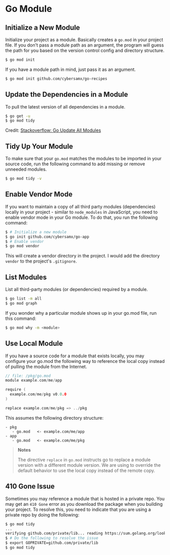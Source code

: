 # Go Module

## Initialize a New Module

Initialize your project as a module. Basically creates a `go.mod` in your project file. If you don't pass a module path as an argument, the program will guess the path for you based on the version control config and directory structure.

```bash
$ go mod init
```

If you have a module path in mind, just pass it as an argument.

```bash
$ go mod init github.com/cybersamx/go-recipes
```

## Update the Dependencies in a Module

To pull the latest version of all dependencies in a module.

```bash
$ go get -u
$ go mod tidy
```

Credit: [Stackoverflow: Go Update All Modules](https://stackoverflow.com/questions/67201708/go-update-all-modules)

## Tidy Up Your Module

To make sure that your `go.mod` matches the modules to be imported in your source code, run the following command to add missing or remove unneeded modules.

```bash
$ go mod tidy -v
```

## Enable Vendor Mode

If you want to maintain a copy of all third party modules (dependencies) locally in your project - similar to `node_modules` in JavaScript, you need to enable vendor mode in your Go module. To do that, you run the following command:

```bash
$ # Initialize a new module
$ go init github.com/cybersamx/go-app
$ # Enable vendor
$ go mod vendor
```

This will create a vendor directory in the project. I would add the directory `vendor` to the project's `.gitignore`.

## List Modules

List all third-party modules (or dependencies) required by a module.

```bash
$ go list -m all
$ go mod graph
```

If you wonder why a particular module shows up in your go.mod file, run this command:

```bash
$ go mod why -m <module>
```

## Use Local Module

If you have a source code for a module that exists locally, you may configure your go.mod the following way to reference the local copy instead of pulling the module from the Internet.

```go
// file: /pkg/go.mod
module example.com/me/app

require (
  example.com/me/pkg v0.0.0
)

replace example.com/me/pkg => ../pkg
```

This assumes the following directory structure:

```
- pkg
   - go.mod   <- example.com/me/app
- app
   - go.mod   <- example.com/me/pkg
```

> **Notes**
>
> The directive `replace` in `go.mod` instructs go to replace a module version with a different module version. We are using to override the default behavior to use the local copy instead of the remote copy.

## 410 Gone Issue

Sometimes you may reference a module that is hosted in a private repo. You may get an `410 Gone` error as you download the package when you building your project. To resolve this, you need to indicate that you are using a private repo by doing the following:

```bash
$ go mod tidy
...
verifying github.com/private/lib... reading https://sum.golang.org/lookup/github.com/private/lib@: 410 Gone
$ # Do the following to resolve the issue
$ export GOPRIVATE=github.com/private/lib
$ go mod tidy
```

